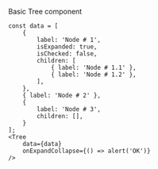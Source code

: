 Basic Tree component
    
    const data = [
        { 
            label: 'Node # 1',
            isExpanded: true,
            isChecked: false,
            children: [
                { label: 'Node # 1.1' },
                { label: 'Node # 1.2' },
            ],
        },
        { label: 'Node # 2' },
        { 
            label: 'Node # 3',
            children: [],
        }
    ]; 
    <Tree 
        data={data}
        onExpandCollapse={() => alert('OK')}
    />